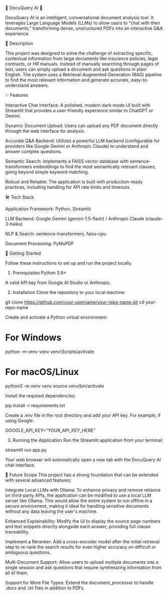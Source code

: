 📄 DocuQuery AI 🤖

DocuQuery AI is an intelligent, conversational document analysis tool. It leverages Large Language Models (LLMs) to allow users to "chat with their documents," transforming dense, unstructured PDFs into an interactive Q&A experience.

📖 Description

This project was designed to solve the challenge of extracting specific, contextual information from large documents like insurance policies, legal contracts, or HR manuals. Instead of manually searching through pages of text, users can simply upload a document and ask questions in plain English. The system uses a Retrieval-Augmented Generation (RAG) pipeline to find the most relevant information and generate accurate, easy-to-understand answers.

✨ Features

Interactive Chat Interface: A polished, modern dark-mode UI built with Streamlit that provides a user-friendly experience similar to ChatGPT or Gemini.

Dynamic Document Upload: Users can upload any PDF document directly through the web interface for analysis.

Accurate Q&A Backend: Utilizes a powerful LLM backend (configurable for providers like Google Gemini or Anthropic Claude) to understand and answer complex questions.

Semantic Search: Implements a FAISS vector database with sentence-transformers embeddings to find the most semantically relevant clauses, going beyond simple keyword matching.

Robust and Reliable: The application is built with production-ready practices, including handling for API rate limits and timeouts.

🛠️ Tech Stack

Application Framework: Python, Streamlit

LLM Backend: Google Gemini (gemini-1.5-flash) / Anthropic Claude (claude-3-haiku)

NLP & Search: sentence-transformers, faiss-cpu

Document Processing: PyMuPDF

🚀 Getting Started

Follow these instructions to set up and run the project locally.

1. Prerequisites
Python 3.9+

A valid API key from Google AI Studio or Anthropic.

2. Installation
Clone the repository to your local machine:

git clone https://github.com/your-username/your-repo-name.git
cd your-repo-name

Create and activate a Python virtual environment:

# For Windows
python -m venv venv
venv\Scripts\activate

# For macOS/Linux
python3 -m venv venv
source venv/bin/activate

Install the required dependencies:

pip install -r requirements.txt

Create a .env file in the root directory and add your API key. For example, if using Google:

GOOGLE_API_KEY="YOUR_API_KEY_HERE"


3. Running the Application
Run the Streamlit application from your terminal:

streamlit run app.py

Your web browser will automatically open a new tab with the DocuQuery AI chat interface.


🔮 Future Scope
This project has a strong foundation that can be extended with several advanced features:

Integrate Local LLMs with Ollama: To enhance privacy and remove reliance on third-party APIs, the application can be modified to use a local LLM server like Ollama. This would allow the entire system to run offline in a secure environment, making it ideal for handling sensitive documents without any data leaving the user's machine.

Enhanced Explainability: Modify the UI to display the source page numbers and text snippets directly alongside each answer, providing full clause traceability.

Implement a Reranker: Add a cross-encoder model after the initial retrieval step to re-rank the search results for even higher accuracy on difficult or ambiguous questions.

Multi-Document Support: Allow users to upload multiple documents into a single session and ask questions that require synthesizing information from all of them.

Support for More File Types: Extend the document_processor to handle .docx and .txt files in addition to PDFs.
